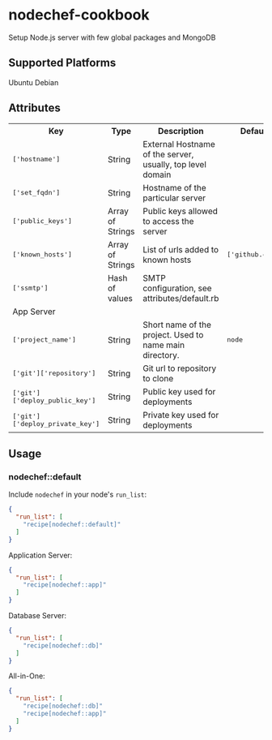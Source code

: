 # nodechef-cookbook

Setup Node.js server with few global packages and MongoDB

## Supported Platforms

Ubuntu
Debian

## Attributes

<table>
  <tr>
    <th>Key</th>
    <th>Type</th>
    <th>Description</th>
    <th>Default</th>
  </tr>
  <tr>
    <td><tt>['hostname']</tt></td>
    <td>String</td>
    <td>External Hostname of the server, usually, top level domain</td>
    <td><tt></tt></td>
  </tr>
  <tr>
    <td><tt>['set_fqdn']</tt></td>
    <td>String</td>
    <td>Hostname of the particular server</td>
    <td><tt></tt></td>
  </tr>
  <tr>
    <td><tt>['public_keys']</tt></td>
    <td>Array of Strings</td>
    <td>Public keys allowed to access the server</td>
    <td><tt></tt></td>
  </tr>
  <tr>
    <td><tt>['known_hosts']</tt></td>
    <td>Array of Strings</td>
    <td>List of urls added to known hosts</td>
    <td><tt>['github.com']</tt></td>
  </tr>
  <tr>
    <td><tt>['ssmtp']</tt></td>
    <td>Hash of values</td>
    <td>SMTP configuration, see attributes/default.rb</td>
    <td><tt></tt></td>
  </tr>
  <tr>
    <td colspan="4">App Server</td>
  </tr>
  <tr>
    <td><tt>['project_name']</tt></td>
    <td>String</td>
    <td>Short name of the project. Used to name main directory.</td>
    <td><tt>node</tt></td>
  </tr>
  <tr>
    <td><tt>['git']['repository']</tt></td>
    <td>String</td>
    <td>Git url to repository to clone</td>
    <td><tt></tt></td>
  </tr>
  <tr>
    <td><tt>['git']['deploy_public_key']</tt></td>
    <td>String</td>
    <td>Public key used for deployments</td>
    <td><tt></tt></td>
  </tr>
  <tr>
    <td><tt>['git']['deploy_private_key']</tt></td>
    <td>String</td>
    <td>Private key used for deployments</td>
    <td><tt></tt></td>
  </tr>
</table>

## Usage

### nodechef::default

Include `nodechef` in your node's `run_list`:

```json
{
  "run_list": [
    "recipe[nodechef::default]"
  ]
}
```

Application Server:

```json
{
  "run_list": [
    "recipe[nodechef::app]"
  ]
}
```

Database Server:

```json
{
  "run_list": [
    "recipe[nodechef::db]"
  ]
}
```

All-in-One:
```json
{
  "run_list": [
    "recipe[nodechef::db]"
    "recipe[nodechef::app]"
  ]
}
```

